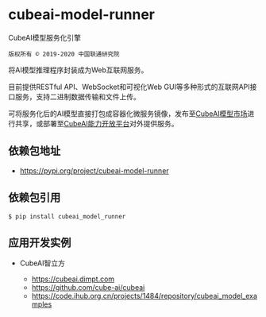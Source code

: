 # cubeai-model-runner

CubeAI模型服务化引擎

    版权所有 © 2019-2020 中国联通研究院

将AI模型推理程序封装成为Web互联网服务。

目前提供RESTful API、WebSocket和可视化Web GUI等多种形式的互联网API接口服务，支持二进制数据传输和文件上传。

可将服务化后的AI模型直接打包成容器化微服务镜像，发布至[CubeAI模型市场](https://cubeai.dimpt.com/pmodelhub/#/market)进行共享，或部署至[CubeAI能力开放平台](https://cubeai.dimpt.com/popen/#/market)对外提供服务。


## 依赖包地址 

- https://pypi.org/project/cubeai-model-runner

## 依赖包引用

    $ pip install cubeai_model_runner

## 应用开发实例

- CubeAI智立方

    - https://cubeai.dimpt.com
    - https://github.com/cube-ai/cubeai
    - https://code.ihub.org.cn/projects/1484/repository/cubeai_model_examples
